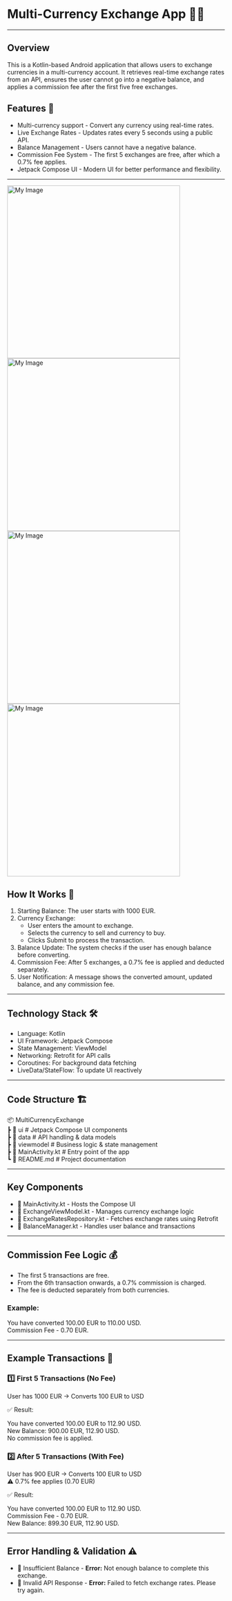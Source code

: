 

<h1>Multi-Currency Exchange App 🏦💱</h1>
<hr>

<h2>Overview</h2>
<p>This is a Kotlin-based Android application that allows users to exchange currencies in a multi-currency account. It retrieves real-time exchange rates from an API, ensures the user cannot go into a negative balance, and applies a commission fee after the first five free exchanges.</p>

<h2>Features 🚀</h2>
<ul>
    <li>Multi-currency support - Convert any currency using real-time rates.</li>
    <li>Live Exchange Rates - Updates rates every 5 seconds using a public API.</li>
    <li>Balance Management - Users cannot have a negative balance.</li>
    <li>Commission Fee System - The first 5 exchanges are free, after which a 0.7% fee applies.</li>
    <li>Jetpack Compose UI - Modern UI for better performance and flexibility.</li>
</ul>
<hr>

<img src="https://github.com/user-attachments/assets/574aa59d-93fa-4623-9529-34d84c680da9" alt="My Image" width="400">
<img src="https://github.com/user-attachments/assets/9f7d516d-6cc6-49d6-93b4-81fce8b22685" alt="My Image" width="400">
<img src="https://github.com/user-attachments/assets/1c93bc99-d390-4dcf-b690-7ebda9a158f0" alt="My Image" width="400">
<img src="https://github.com/user-attachments/assets/b78fae93-2e1a-4e97-9755-a065472ad927" alt="My Image" width="400">


<h2>How It Works 🔄</h2>
<ol>
    <li>Starting Balance: The user starts with 1000 EUR.</li>
    <li>Currency Exchange:
        <ul class="sub-list">
            <li>User enters the amount to exchange.</li>
            <li>Selects the currency to sell and currency to buy.</li>
            <li>Clicks Submit to process the transaction.</li>
        </ul>
    </li>
    <li>Balance Update: The system checks if the user has enough balance before converting.</li>
    <li>Commission Fee: After 5 exchanges, a 0.7% fee is applied and deducted separately.</li>
    <li>User Notification: A message shows the converted amount, updated balance, and any commission fee.</li>
</ol>
<hr>

<h2>Technology Stack 🛠</h2>
<ul>
    <li>Language: Kotlin</li>
    <li>UI Framework: Jetpack Compose</li>
    <li>State Management: ViewModel</li>
    <li>Networking: Retrofit for API calls</li>
    <li>Coroutines: For background data fetching</li>
    <li>LiveData/StateFlow: To update UI reactively</li>
</ul>
<hr>

<h2>Code Structure 🏗</h2>
<div class="code-structure">
📦 MultiCurrencyExchange<br>
 ┣ 📂 ui            # Jetpack Compose UI components<br>
 ┣ 📂 data          # API handling & data models<br>
 ┣ 📂 viewmodel     # Business logic & state management<br>
 ┣ 📜 MainActivity.kt  # Entry point of the app<br>
 ┗ 📜 README.md     # Project documentation  
</div>
<hr>

<h2>Key Components</h2>
<ul>
    <li>📌 MainActivity.kt - Hosts the Compose UI</li>
    <li>📌 ExchangeViewModel.kt - Manages currency exchange logic</li>
    <li>📌 ExchangeRatesRepository.kt - Fetches exchange rates using Retrofit</li>
    <li>📌 BalanceManager.kt - Handles user balance and transactions</li>
</ul>
<hr>

<h2>Commission Fee Logic 💰</h2>
<ul>
    <li>The first 5 transactions are free.</li>
    <li>From the 6th transaction onwards, a 0.7% commission is charged.</li>
    <li>The fee is deducted separately from both currencies.</li>
</ul>

<h3>Example:</h3>
<p>You have converted 100.00 EUR to 110.00 USD.<br>
Commission Fee - 0.70 EUR.</p>

<hr>

<h2>Example Transactions 📝</h2>

<h3>1️⃣ First 5 Transactions (No Fee)</h3>
<p>User has 1000 EUR → Converts 100 EUR to USD</p>
<p>✅ Result:</p>
<p>You have converted 100.00 EUR to 112.90 USD.<br>
New Balance: 900.00 EUR, 112.90 USD.<br>
No commission fee is applied.</p>

<h3>2️⃣ After 5 Transactions (With Fee)</h3>
<p>User has 900 EUR → Converts 100 EUR to USD<br>
⚠️ 0.7% fee applies (0.70 EUR)</p>
<p>✅ Result:</p>
<p>You have converted 100.00 EUR to 112.90 USD.<br>
Commission Fee - 0.70 EUR.<br>
New Balance: 899.30 EUR, 112.90 USD.</p>
<hr>

<h2>Error Handling & Validation ⚠️</h2>
<ul>
    <li>🚫 Insufficient Balance - <strong>Error:</strong> Not enough balance to complete this exchange.</li>
    <li>🚫 Invalid API Response - <strong>Error:</strong> Failed to fetch exchange rates. Please try again.</li>
</ul>




